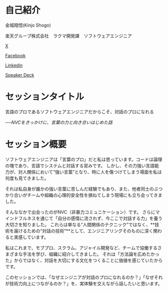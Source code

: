 # 自己紹介

金城翔悟(Kinjo Shogo)

楽天グループ株式会社　ラクマ開発課　ソフトウェアエンジニア

[X](https://x.com/ATOM03151)

[Facebook](https://www.facebook.com/shogo.kinjo.9)

[Linkedin](https://www.linkedin.com/in/shogo-kinjo-599383217/)

[Speaker Deck](https://speakerdeck.com/shogokinjo)

# セッションタイトル

言語のプロであるソフトウェアエンジニアだからこそ、対話のプロになれる

*──NVCをきっかけに、言葉の力と向き合いはじめた話*

# セッション概要

ソフトウェアエンジニアは「言葉のプロ」だと私は思っています。コードは論理の塊であり、言語でシステムと対話する営みです。
しかし、その力強い言語能力が、対人関係において“強い言葉”となり、時に人を傷つけてしまう場面を私は何度も見てきました。

それは私自身が誰かの強い言葉に苦しんだ経験でもあり、また、他者同士のぶつかり合いがチームや組織の心理的安全性を損ねてしまう現場にも立ち会ってきました。

そんななかで出会ったのがNVC（非暴力コミュニケーション）です。
さらにマインドフルネスを通じて「自分の感情に流されず、今ここで対話する力」を養う大切さを知りました。
これらは単なる“人間関係のテクニック”ではなく、**技術を届けるための“対話の技術”**として、エンジニアリングそのものに深く関わると実感しています。

私はこれまで、モブプロ、スクラム、アジャイル開発など、チームで協働するさまざまな手法を学び、組織に紹介してきました。
それは「方法論を広めたかった」からではなく、対話を大切にする文化をつくることに価値を感じていたからです。

このセッションでは、「なぜエンジニアが対話のプロになれるのか？」「なぜそれが技術力向上につながるのか？」を、実体験を交えながら話したいと思います。
